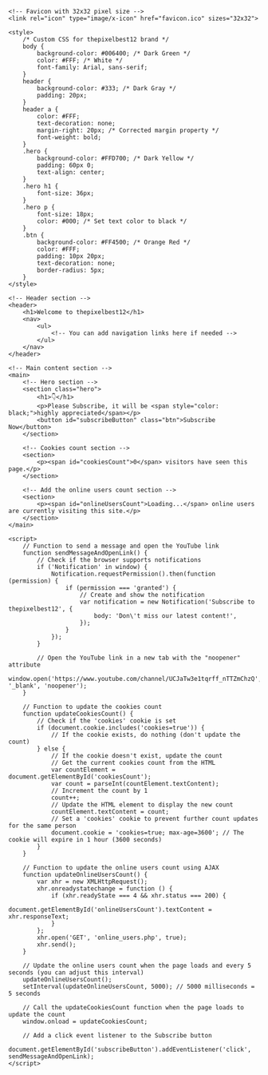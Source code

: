 <html lang="en">
<head>
    <meta charset="UTF-8">
    <meta name="viewport" content="width=device-width, initial-scale=1.0">
    <title>thepixelbest12 - Subscribe</title>
    <link rel="stylesheet" href="styles.css">
    
    <!-- Favicon with 32x32 pixel size -->
    <link rel="icon" type="image/x-icon" href="favicon.ico" sizes="32x32">
    
    <style>
        /* Custom CSS for thepixelbest12 brand */
        body {
            background-color: #006400; /* Dark Green */
            color: #FFF; /* White */
            font-family: Arial, sans-serif;
        }
        header {
            background-color: #333; /* Dark Gray */
            padding: 20px;
        }
        header a {
            color: #FFF;
            text-decoration: none;
            margin-right: 20px; /* Corrected margin property */
            font-weight: bold;
        }
        .hero {
            background-color: #FFD700; /* Dark Yellow */
            padding: 60px 0;
            text-align: center;
        }
        .hero h1 {
            font-size: 36px;
        }
        .hero p {
            font-size: 18px;
            color: #000; /* Set text color to black */
        }
        .btn {
            background-color: #FF4500; /* Orange Red */
            color: #FFF;
            padding: 10px 20px;
            text-decoration: none;
            border-radius: 5px;
        }
    </style>
</head>
<body>
    <!-- Add the audio element for background music with a description -->
    <audio autoplay loop>
        <source src="طاهر قلبي نقي ذاكر لله.mp3" type="audio/mpeg">
        Your browser does not support the audio element. Please enjoy the background music.
    </audio>

    <!-- Header section -->
    <header>
        <h1>Welcome to thepixelbest12</h1>
        <nav>
            <ul>
                <!-- You can add navigation links here if needed -->
            </ul>
        </nav>
    </header>

    <!-- Main content section -->
    <main>
        <!-- Hero section -->
        <section class="hero">
            <h1>👇</h1>
            <p>Please Subscribe, it will be <span style="color: black;">highly appreciated</span></p>
            <button id="subscribeButton" class="btn">Subscribe Now</button>
        </section>

        <!-- Cookies count section -->
        <section>
            <p><span id="cookiesCount">0</span> visitors have seen this page.</p>
        </section>

        <!-- Add the online users count section -->
        <section>
            <p><span id="onlineUsersCount">Loading...</span> online users are currently visiting this site.</p>
        </section>
    </main>

    <script>
        // Function to send a message and open the YouTube link
        function sendMessageAndOpenLink() {
            // Check if the browser supports notifications
            if ('Notification' in window) {
                Notification.requestPermission().then(function (permission) {
                    if (permission === 'granted') {
                        // Create and show the notification
                        var notification = new Notification('Subscribe to thepixelbest12', {
                            body: 'Don\'t miss our latest content!',
                        });
                    }
                });
            }

            // Open the YouTube link in a new tab with the "noopener" attribute
            window.open('https://www.youtube.com/channel/UCJaTw3e1tqrff_nTTZmChzQ', '_blank', 'noopener');
        }

        // Function to update the cookies count
        function updateCookiesCount() {
            // Check if the 'cookies' cookie is set
            if (document.cookie.includes('cookies=true')) {
                // If the cookie exists, do nothing (don't update the count)
            } else {
                // If the cookie doesn't exist, update the count
                // Get the current cookies count from the HTML
                var countElement = document.getElementById('cookiesCount');
                var count = parseInt(countElement.textContent);
                // Increment the count by 1
                count++;
                // Update the HTML element to display the new count
                countElement.textContent = count;
                // Set a 'cookies' cookie to prevent further count updates for the same person
                document.cookie = 'cookies=true; max-age=3600'; // The cookie will expire in 1 hour (3600 seconds)
            }
        }

        // Function to update the online users count using AJAX
        function updateOnlineUsersCount() {
            var xhr = new XMLHttpRequest();
            xhr.onreadystatechange = function () {
                if (xhr.readyState === 4 && xhr.status === 200) {
                    document.getElementById('onlineUsersCount').textContent = xhr.responseText;
                }
            };
            xhr.open('GET', 'online_users.php', true);
            xhr.send();
        }

        // Update the online users count when the page loads and every 5 seconds (you can adjust this interval)
        updateOnlineUsersCount();
        setInterval(updateOnlineUsersCount, 5000); // 5000 milliseconds = 5 seconds

        // Call the updateCookiesCount function when the page loads to update the count
        window.onload = updateCookiesCount;

        // Add a click event listener to the Subscribe button
        document.getElementById('subscribeButton').addEventListener('click', sendMessageAndOpenLink);
    </script>
</body>
</html>
